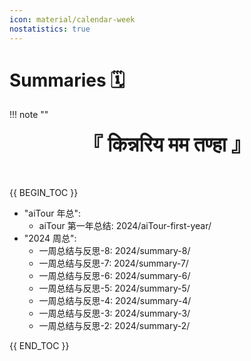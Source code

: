 ```yaml
---
icon: material/calendar-week
nostatistics: true
---
```


# Summaries 🗓️

!!! note ""
    <div align="center" style="font-size:32px;font-weight:bold">
        『 किन्नरिय मम तण्हा 』
    </div>
    <br><br>

{{ BEGIN_TOC }}

- "aiTour 年总":
    - aiTour 第一年总结: 2024/aiTour-first-year/
- "2024 周总":
    - 一周总结与反思-8: 2024/summary-8/
    - 一周总结与反思-7: 2024/summary-7/
    - 一周总结与反思-6: 2024/summary-6/
    - 一周总结与反思-5: 2024/summary-5/
    - 一周总结与反思-4: 2024/summary-4/
    - 一周总结与反思-3: 2024/summary-3/
    - 一周总结与反思-2: 2024/summary-2/

{{ END_TOC }}
